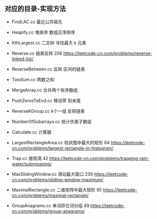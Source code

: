 ## 对应的目录-实现方法

- FindLAC.cc 最近公共祖先

- Heapify.cc 堆排序 数组正序排序

- KthLargest.cc 二叉树 寻找最大 k 元素

- Reverse.cc 链表反转 206 https://leetcode-cn.com/problems/reverse-linked-list/

- ReverseBetween.cc 反转 区间的链表
 
- TwoSum.cc 两数之和

- MergeArray.cc 合并两个有序数组

- PushZerosToEnd.cc 移动零 到末尾

- ReverseKGroup.cc k个一组 反转链表

- NumberOfSubarrays.cc 统计优美子数组

- Calculate.cc 计算器

- LargestRectangleArea.cc 柱状图中最大的矩形 84 https://leetcode-cn.com/problems/largest-rectangle-in-histogram/

- Trap.cc 接雨滴 42 https://leetcode-cn.com/problems/trapping-rain-water/submissions/

- MaxSlidingWindow.cc 滑动最大窗口 239 https://leetcode-cn.com/problems/sliding-window-maximum/

- MaximalRectangle.cc 二维矩阵中最大矩形 85 https://leetcode-cn.com/problems/maximal-rectangle/

- GroupAnagrams.cc 单词异位词分组 49 https://leetcode-cn.com/problems/group-anagrams/